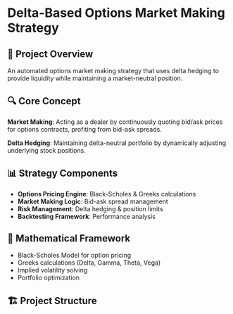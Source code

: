 # Delta-Based Options Market Making Strategy

## 🎯 Project Overview
An automated options market making strategy that uses delta hedging to provide liquidity while maintaining a market-neutral position.

## 🔍 Core Concept
**Market Making**: Acting as a dealer by continuously quoting bid/ask prices for options contracts, profiting from bid-ask spreads.

**Delta Hedging**: Maintaining delta-neutral portfolio by dynamically adjusting underlying stock positions.

## 📊 Strategy Components
- **Options Pricing Engine**: Black-Scholes & Greeks calculations
- **Market Making Logic**: Bid-ask spread management
- **Risk Management**: Delta hedging & position limits
- **Backtesting Framework**: Performance analysis

## 🧮 Mathematical Framework
- Black-Scholes Model for option pricing
- Greeks calculations (Delta, Gamma, Theta, Vega)
- Implied volatility solving
- Portfolio optimization

## 🏗️ Project Structure